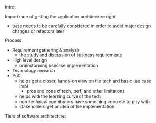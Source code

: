 Intro:

Importance of getting the application architecture right
- base needs to be carefully considered in order to avoid major design changes or refactors later

Process
- Requirement gathering & analysis
    - the study and discussion of business requirements
- High level design
    - brainstorming usecase implementation
- Technology research
- PoC
    - helps get a closer, hands-on view on the tech and basic use case impl
        - pros and cons of tech, perf, and other limitations
    - helps with the learning curve of the tech
    - non-technical contributors have something concrete to play with
    - stakeholders get an idea of the implementation


Tiers of software architecture:

